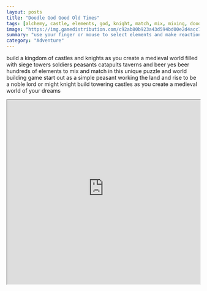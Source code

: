 ```yaml
---
layout: posts
title: "Doodle God Good Old Times"
tags: [alchemy, castle, elements, god, knight, match, mix, mixing, doodle, element, free, online, games, oyna, game, free, games, play, play, games]
image: "https://img.gamedistribution.com/c92ab80b923a43d594bd00e2d4acc7fa-512x384.jpeg"
summary: "use your finger or mouse to select elements and make reactions  free online games oyna game free games play play games"
category: "Adventure"
---
```


build a kingdom of castles and knights as you create a medieval world filled with siege towers soldiers peasants catapults taverns and beer yes beer hundreds of elements to mix and match in this unique puzzle and world building game start out as a simple peasant working the land and rise to be a noble lord or might knight build towering castles as you create a medieval world of your dreams

<iframe width="100%" height="480px;" src="https://html5.gamedistribution.com/c92ab80b923a43d594bd00e2d4acc7fa/"></iframe>